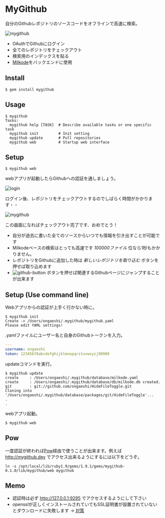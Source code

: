# MyGithub

自分のGithubレポジトリのソースコードをオフラインで高速に検索。

![mygithub](http://cdn-ak.f.st-hatena.com/images/fotolife/t/tuto0621/20130207/20130207000947_original.png)

- OAuthでGithubにログイン
- 全てのレポジトリをチェックアウト
- 検索用のインデックスを貼る
- [Milkode](http://milkode.ongaeshi.me/wiki/Main_Page)をバックエンドに使用

## Install

```
$ gem install mygithub
```

## Usage

```
$ mygithub
Tasks:
  mygithub help [TASK]  # Describe available tasks or one specific task
  mygithub init         # Init setting
  mygithub update       # Pull repositories
  mygithub web          # Startup web interface
```

## Setup

```
$ mygithub web
```

webアプリが起動したらGithubへの認証を通しましょう。

![login](http://cdn-ak.f.st-hatena.com/images/fotolife/t/tuto0621/20130207/20130207000948_original.png)

ログイン後、レポジトリをチェックアウトするのでしばらく時間がかかります・・

![mygithub](http://cdn-ak.f.st-hatena.com/images/fotolife/t/tuto0621/20130207/20130207000945_original.png)

この画面になればチェックアウト完了です、おめでとう！

- 自分が過去に書いた全てのソースからいつでも情報を引き出すことが可能です
- Milkodeベースの検索はとっても高速です *100000ファイル* 位なら1秒もかかりません。
- レポジトリをGithubに追加した時は *新しいレポジトリを取り込む* ボタンを押せば取り込めます
- ![github-button](https://raw.github.com/github/media/master/octocats/blacktocat-16.png) ボタンを押せば関連するGithubページにジャンプすることが出来ます

## Setup (Use command line)

Webアプリからの認証が上手く行かない時に。

```
$ mygithub init
Create -> /Users/ongaeshi/.mygithub/mygithub.yaml
Please edit YAML settings!
```

.yamlファイルにユーザー名と自身のGithubトークンを入力。

```yaml
---
username: ongaeshi
token: 12345678abcdefghijklmnopqrstuvwxyzj90909
```

updateコマンドを実行。

```
$ mygithub update
create     : /Users/ongaeshi/.mygithub/database/milkode.yaml
create     : /Users/ongaeshi/.mygithub/database/db/milkode.db created.
git        : git://github.com/ongaeshi/HideFileToggle.git
Cloning into '/Users/ongaeshi/.mygithub/database/packages/git/HideFileToggle'...
.
.
```

webアプリ起動。

```
$ mygithub web
```

## Pow
一度認証が終われば[Pow](http://pow.cx/)経由で使うことが出来ます。例えば http://mygithub.dev でアクセス出来るようにするには以下をどうぞ。

```
ln -s /opt/local/lib/ruby1.9/gems/1.9.1/gems/mygithub-0.1.0/lib/mygithub/web mygithub
```

## Memo
- 認証時は必ず http://127.0.0.1:9295 でアクセスするようにして下さい
- opensslが正しくインストールされていてもSSL証明書が設置されていないとダウンロードに失敗します → [対策](http://qiita.com/items/12457815d5cee3723b97)




